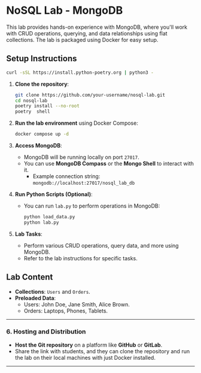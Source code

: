 # NoSQL Lab - MongoDB

This lab provides hands-on experience with MongoDB, where you'll work with CRUD operations, querying, and data relationships using flat collections. The lab is packaged using Docker for easy setup.

## Setup Instructions

```bash
curl -sSL https://install.python-poetry.org | python3 -
```

1. **Clone the repository**:
   ```bash
   git clone https://github.com/your-username/nosql-lab.git
   cd nosql-lab
   poetry install --no-root
   poetry  shell
   ```
   

2. **Run the lab environment** using Docker Compose:
   ```bash
   docker compose up -d
   ```

3. **Access MongoDB**:
   - MongoDB will be running locally on port `27017`.
   - You can use **MongoDB Compass** or the **Mongo Shell** to interact with it.
     - Example connection string: `mongodb://localhost:27017/nosql_lab_db`

4. **Run Python Scripts (Optional)**:
   - You can run `lab.py` to perform operations in MongoDB:
     ```bash
     python load_data.py
     python lab.py
     ```

5. **Lab Tasks**:
   - Perform various CRUD operations, query data, and more using MongoDB.
   - Refer to the lab instructions for specific tasks.

## Lab Content

- **Collections**: `Users` and `Orders`.
- **Preloaded Data**:
  - Users: John Doe, Jane Smith, Alice Brown.
  - Orders: Laptops, Phones, Tablets.

---

### **6. Hosting and Distribution**

- **Host the Git repository** on a platform like **GitHub** or **GitLab**.
- Share the link with students, and they can clone the repository and run the lab on their local machines with just Docker installed.

---


